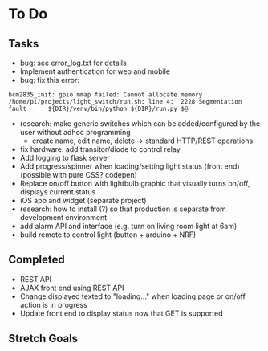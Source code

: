 # To Do  

## Tasks
* bug: see error_log.txt for details 
* Implement authentication for web and mobile
* bug: fix this error:
```
bcm2835_init: gpio mmap failed: Cannot allocate memory
/home/pi/projects/light_switch/run.sh: line 4:  2228 Segmentation fault      ${DIR}/venv/bin/python ${DIR}/run.py $@
```
* research: make generic switches which can be added/configured by the user without adhoc programming
  * create name, edit name, delete -> standard HTTP/REST operations
* fix hardware: add transitor/diode to control relay
* Add logging to flask server 
* Add progress/spinner when loading/setting light status (front end) (possible with pure CSS? codepen)
* Replace on/off button with lightbulb graphic that visually turns on/off, displays current status
* iOS app and widget (separate project)
* research: how to install (?) so that production is separate from development environment
* add alarm API and interface (e.g. turn on living room light at 6am)
* build remote to control light (button + arduino + NRF)

## Completed  
* REST API
* AJAX front end using REST API
* Change displayed texted to "loading..." when loading page or on/off action is in progress
* Update front end to display status now that GET is supported


## Stretch Goals  

